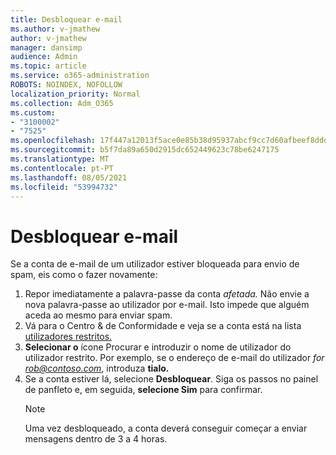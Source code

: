 ```yaml
---
title: Desbloquear e-mail
ms.author: v-jmathew
author: v-jmathew
manager: dansimp
audience: Admin
ms.topic: article
ms.service: o365-administration
ROBOTS: NOINDEX, NOFOLLOW
localization_priority: Normal
ms.collection: Adm_O365
ms.custom:
- "3100002"
- "7525"
ms.openlocfilehash: 17f447a12013f5ace0e85b38d95937abcf9cc7d60afbeef8dddd1c3315eb3467
ms.sourcegitcommit: b5f7da89a650d2915dc652449623c78be6247175
ms.translationtype: MT
ms.contentlocale: pt-PT
ms.lasthandoff: 08/05/2021
ms.locfileid: "53994732"
---
```

# <a name="unblock-email"></a>Desbloquear e-mail

Se a conta de e-mail de um utilizador estiver bloqueada para envio de spam, eis como o fazer novamente:

1. Repor imediatamente a palavra-passe da conta *afetada.* Não envie a nova palavra-passe ao utilizador por e-mail. Isto impede que alguém aceda ao mesmo para enviar spam.
2. Vá para o Centro & de Conformidade e veja se a conta está na lista [utilizadores restritos.](https://protection.office.com/#/restrictedusers)
3. **Selecionar o** ícone Procurar e introduzir o nome de utilizador do utilizador restrito. Por exemplo, se o endereço de e-mail do utilizador *for rob@contoso.com*, introduza **tialo.**
4. Se a conta estiver lá, selecione **Desbloquear**. Siga os passos no painel de panfleto e, em seguida, **selecione Sim** para confirmar.  
    > [!NOTE]
    > Uma vez desbloqueado, a conta deverá conseguir começar a enviar mensagens dentro de 3 a 4 horas.
